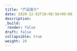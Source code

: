 ```yaml
---
title: "产品简介"
date: 2020-12-02T10:08:56+09:00
description:
_build:
 render: false 
draft: false
collapsible: true
weight: 20
---
```


